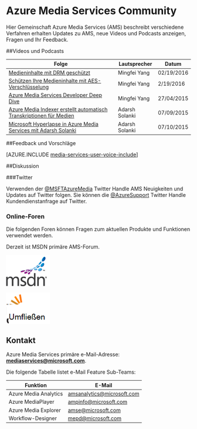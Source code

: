 <properties
    pageTitle="Azure Media Services Community: Übersicht | Microsoft Azure"
    description="Hier Gemeinschaft Azure Media Services (AMS) beschreibt verschiedene Verfahren erhalten Updates zu AMS, neue Videos und Podcasts, Fragen und Ihr Feedback. "
    services="media-services"
    documentationCenter=""
    authors="juliako"
    manager="erikre"
    editor=""/>

<tags
    ms.service="media-services"
    ms.workload="media"
    ms.tgt_pltfrm="na"
    ms.devlang="dotnet"
    ms.topic="article"
    ms.date="09/26/2016"  
    ms.author="juliako"/>

# <a name="azure-media-services-community"></a>Azure Media Services Community  

Hier Gemeinschaft Azure Media Services (AMS) beschreibt verschiedene Verfahren erhalten Updates zu AMS, neue Videos und Podcasts anzeigen, Fragen und Ihr Feedback.   

##<a name="videos-and-podcasts"></a>Videos und Podcasts

Folge|Lautsprecher|Datum
---|---|---
[Medieninhalte mit DRM geschützt](https://azure.microsoft.com/documentation/videos/azurefridayprotectingyourmediacontentdrm/)|Mingfei Yang|02/19/2016
[Schützen Ihre Medieninhalte mit AES-Verschlüsselung](https://azure.microsoft.com/documentation/videos/azure-media-services-protecting-your-media-content-with-aes-encryption/)|Mingfei Yang|2/19/2016
[Azure Media Services Developer Deep Dive](https://azure.microsoft.com/documentation/videos/build-2015-azure-media-services-developer-deep-dive/)|Mingfei Yang|27/04/2015
[Azure Media Indexer erstellt automatisch Transkriptionen für Medien](https://azure.microsoft.com/documentation/videos/azure-media-indexer-autoatically-creates-transcripts-for-your-media-with-adarsh-solanki/)|Adarsh Solanki|07/09/2015
[Microsoft Hyperlapse in Azure Media Services mit Adarsh Solanki](https://azure.microsoft.com/documentation/videos/microsoft-hyperlapse-in-azure-media-services-with-adarsh-solanki/)|Adarsh Solanki|07/10/2015

##<a name="provide-feedback-and-make-suggestions"></a>Feedback und Vorschläge

[AZURE.INCLUDE [media-services-user-voice-include](../../includes/media-services-user-voice-include.md)]

##<a name="discussion"></a>Diskussion

###<a name="twitter"></a>Twitter

Verwenden der [@MSFTAzureMedia](https://twitter.com/MSFTAzureMedia) Twitter Handle AMS Neuigkeiten und Updates auf Twitter folgen. Sie können die [@AzureSupport](https://twitter.com/azuresupport) Twitter Handle Kundendienstanfrage auf Twitter.  
 
### <a name="online-forums"></a>Online-Foren

Die folgenden Foren können Fragen zum aktuellen Produkte und Funktionen verwendet werden.

Derzeit ist MSDN primäre AMS-Forum.

[![MSDN](./media/media-services-community/msdn.png)](https://social.msdn.microsoft.com/forums/azure/home?forum=MediaServices) 

[![StackOverflow](./media/media-services-community/stack-overflow.png)](http://stackoverflow.com/questions/tagged/azure-media-services) 

## <a name="contact-the-team"></a>Kontakt

Azure Media Services primäre e-Mail-Adresse: **mediaservices@microsoft.com**.

Die folgende Tabelle listet e-Mail Feature Sub-Teams:

Funktion|E-Mail
---|---
Azure Media Analytics|amsanalytics@microsoft.com
Azure MediaPlayer|ampinfo@microsoft.com 
Azure Media Explorer|amse@microsoft.com
Workflow-Designer|mepd@microsoft.com
